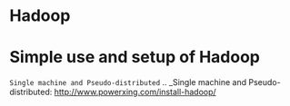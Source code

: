 # Hadoop
Simple use and setup of Hadoop
====
`Single machine and Pseudo-distributed`
.. _Single machine and Pseudo-distributed: http://www.powerxing.com/install-hadoop/
